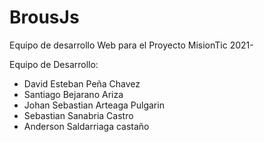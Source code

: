 # BrousJs
Equipo de desarrollo Web para el Proyecto MisionTic 2021-

Equipo de Desarrollo:

- David Esteban Peña Chavez
- Santiago Bejarano Ariza
- Johan Sebastian Arteaga Pulgarin
- Sebastian Sanabria Castro
- Anderson Saldarriaga castaño
